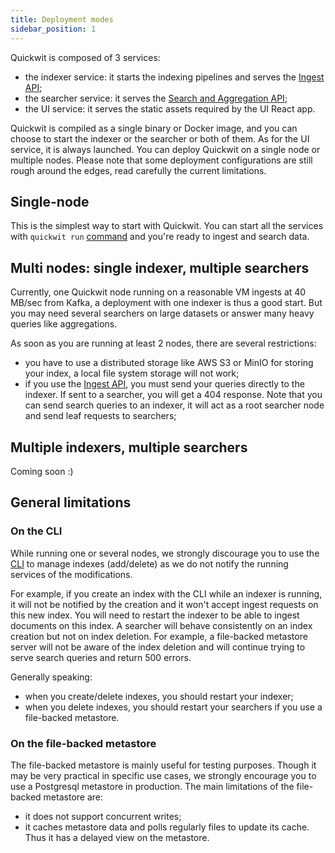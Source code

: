 ```yaml
---
title: Deployment modes
sidebar_position: 1
---
```


Quickwit is composed of 3 services:
- the indexer service: it starts the indexing pipelines and serves the [Ingest API](../reference/rest-api.md);
- the searcher service: it serves the [Search and Aggregation API](../reference/rest-api.md);
- the UI service: it serves the static assets required by the UI React app.

Quickwit is compiled as a single binary or Docker image, and you can choose to start the indexer or the searcher or both of them. As for the UI service, it is always launched.
You can deploy Quickwit on a single node or multiple nodes. Please note that some deployment configurations are still rough around the edges, read carefully the current limitations.

## Single-node

This is the simplest way to start with Quickwit. You can start all the services with `quickwit run` [command](../reference/cli.md) and you're ready to ingest and search data.

## Multi nodes: single indexer, multiple searchers

Currently, one Quickwit node running on a reasonable VM ingests at 40 MB/sec from Kafka, a deployment with one indexer is thus a good start. But you may need several searchers on large datasets or answer many heavy queries like aggregations.

As soon as you are running at least 2 nodes, there are several restrictions:
- you have to use a distributed storage like AWS S3 or MinIO for storing your index, a local file system storage will not work;
- if you use the [Ingest API](../reference/rest-api.md), you must send your queries directly to the indexer. If sent to a searcher, you will get a 404 response. Note that you can send search queries to an indexer, it will act as a root searcher node and send leaf requests to searchers;

## Multiple indexers, multiple searchers

Coming soon :)

## General limitations
### On the CLI

While running one or several nodes, we strongly discourage you to use the [CLI](../reference/cli.md) to manage indexes (add/delete) as we do not notify the running services of the modifications.

For example, if you create an index with the CLI while an indexer is running, it will not be notified by the creation and it won't accept ingest requests on this new index. You will need to restart the indexer to be able to ingest documents on this index.
A searcher will behave consistently on an index creation but not on index deletion. For example, a file-backed metastore server will not be aware of the index deletion and will continue trying to serve search queries and return 500 errors.

Generally speaking:
- when you create/delete indexes, you should restart your indexer;
- when you delete indexes, you should restart your searchers if you use a file-backed metastore.


### On the file-backed metastore

The file-backed metastore is mainly useful for testing purposes. Though it may be very practical in specific use cases, we strongly encourage you to use a Postgresql metastore in production.
The main limitations of the file-backed metastore are:
- it does not support concurrent writes;
- it caches metastore data and polls regularly files to update its cache. Thus it has a delayed view on the metastore.